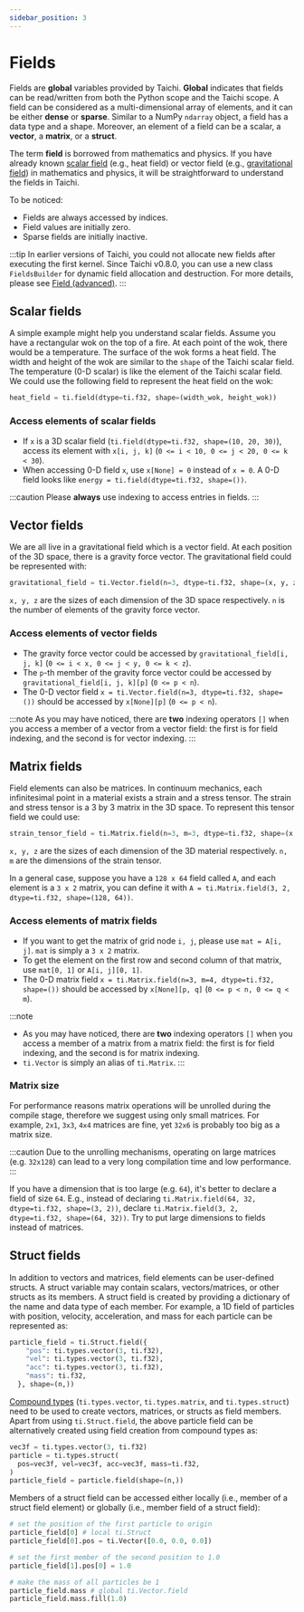 ```yaml
---
sidebar_position: 3
---
```


# Fields

Fields are **global** variables provided by Taichi. **Global** indicates that fields can be read/written from both the Python scope and the Taichi scope. A field can be considered as a multi-dimensional array of elements, and it can be either **dense** or **sparse**. Similar to a NumPy `ndarray` object, a field has a data type and a shape. Moreover, an element of a field can be a scalar, a **vector**, a **matrix**, or a **struct**.

The term **field** is borrowed from mathematics and physics. If you
have already known [scalar field](https://en.wikipedia.org/wiki/Scalar_field) (e.g., heat field) or vector field (e.g., [gravitational field](https://en.wikipedia.org/wiki/Gravitational_field)) in mathematics and physics, it will be straightforward to understand the fields in Taichi.

To be noticed:
* Fields are always accessed by indices.
* Field values are initially zero.
* Sparse fields are initially inactive.

:::tip
In earlier versions of Taichi, you could not allocate new fields after executing the first kernel. Since Taichi v0.8.0, you can use a new class `FieldsBuilder` for dynamic field allocation and destruction. For more details, please see [Field (advanced)](/docs/lang/articles/advanced/layout).
:::

## Scalar fields

A simple example might help you understand scalar fields. Assume you have a rectangular wok on the top of a fire. At each point of the wok, there would be a temperature. The surface of the wok forms a heat field. The width and height of the wok are similar to the `shape` of the Taichi scalar field. The temperature (0-D scalar) is like the element of the Taichi scalar field. We could use the following field to represent the
heat field on the wok:

``` python
heat_field = ti.field(dtype=ti.f32, shape=(width_wok, height_wok))
```

### Access elements of scalar fields
- If `x` is a 3D scalar field (`ti.field(dtype=ti.f32, shape=(10, 20, 30)`), access its element with `x[i, j, k]` (`0 <= i < 10, 0 <= j < 20, 0 <= k < 30`).
- When accessing 0-D field `x`, use `x[None] = 0` instead of `x = 0`. A 0-D field looks like `energy = ti.field(dtype=ti.f32, shape=())`.

:::caution
Please **always** use indexing to access entries in fields.
:::

## Vector fields
We are all live in a gravitational field which is a vector field. At each position of the 3D space, there is a gravity force vector. The gravitational field could be represented with:
```python
gravitational_field = ti.Vector.field(n=3, dtype=ti.f32, shape=(x, y, z))
```
`x, y, z` are the sizes of each dimension of the 3D space respectively. `n` is the number of elements of the gravity force vector.

### Access elements of vector fields
- The gravity force vector could be accessed by `gravitational_field[i, j, k]` (`0 <= i < x, 0 <= j < y, 0 <= k < z`).
- The `p`-th member of the gravity force vector could be accessed by `gravitational_field[i, j, k][p]` (`0 <= p < n`).
- The 0-D vector field `x = ti.Vector.field(n=3, dtype=ti.f32, shape=())` should be accessed by `x[None][p]` (`0 <= p < n`).

:::note
As you may have noticed, there are **two** indexing operators `[]` when you access a member of a vector from a vector field: the first is for field indexing, and the second is for vector indexing.
:::

## Matrix fields

Field elements can also be matrices. In continuum mechanics, each
infinitesimal point in a material exists a strain and a stress tensor. The strain and stress tensor is a 3 by 3 matrix in the 3D space. To represent this tensor field we could use:
```python
strain_tensor_field = ti.Matrix.field(n=3, m=3, dtype=ti.f32, shape=(x, y, z))
```

`x, y, z` are the sizes of each dimension of the 3D material respectively. `n, m` are the dimensions of the strain tensor.

In a general case, suppose you have a `128 x 64` field called `A`, and each element is
a `3 x 2` matrix, you can define it with `A = ti.Matrix.field(3, 2, dtype=ti.f32, shape=(128, 64))`.

### Access elements of matrix fields
- If you want to get the matrix of grid node `i, j`, please use
  `mat = A[i, j]`. `mat` is simply a `3 x 2` matrix.
- To get the element on the first row and second column of that
  matrix, use `mat[0, 1]` or `A[i, j][0, 1]`.
- The 0-D matrix field `x = ti.Matrix.field(n=3, m=4, dtype=ti.f32, shape=())` should be accessed by `x[None][p, q]` (`0 <= p < n, 0 <= q < m`).

:::note
- As you may have noticed, there are **two** indexing operators `[]`
  when you access a member of a matrix from a matrix field: the
  first is for field indexing, and the second is for matrix indexing.
- `ti.Vector` is simply an alias of `ti.Matrix`.
:::

### Matrix size

For performance reasons matrix operations will be unrolled during the compile stage, therefore we
suggest using only small matrices. For example, `2x1`, `3x3`, `4x4`
matrices are fine, yet `32x6` is probably too big as a matrix size.

:::caution
Due to the unrolling mechanisms, operating on large matrices (e.g.
`32x128`) can lead to a very long compilation time and low performance.
:::

If you have a dimension that is too large (e.g. `64`), it's better to
declare a field of size `64`. E.g., instead of declaring
`ti.Matrix.field(64, 32, dtype=ti.f32, shape=(3, 2))`, declare
`ti.Matrix.field(3, 2, dtype=ti.f32, shape=(64, 32))`. Try to put large
dimensions to fields instead of matrices.

## Struct fields
In addition to vectors and matrices, field elements can be user-defined structs. A struct variable may contain scalars, vectors/matrices, or other structs as its members. A struct field is created by providing a dictionary of the name and data type of each member. For example, a 1D field of particles with position, velocity, acceleration, and mass for each particle can be represented as:
```python
particle_field = ti.Struct.field({
    "pos": ti.types.vector(3, ti.f32),
    "vel": ti.types.vector(3, ti.f32),
    "acc": ti.types.vector(3, ti.f32),
    "mass": ti.f32,
  }, shape=(n,))
```
[Compound types](type.md#compound-types) (`ti.types.vector`, `ti.types.matrix`, and `ti.types.struct`) need to be used to create vectors, matrices, or structs as field members. Apart from using `ti.Struct.field`, the above particle field can be alternatively created using field creation from compound types as:
```python
vec3f = ti.types.vector(3, ti.f32)
particle = ti.types.struct(
  pos=vec3f, vel=vec3f, acc=vec3f, mass=ti.f32,
)
particle_field = particle.field(shape=(n,))
```
Members of a struct field can be accessed either locally (i.e., member of a struct field element) or globally (i.e., member field of a struct field):
```python
# set the position of the first particle to origin
particle_field[0] # local ti.Struct
particle_field[0].pos = ti.Vector([0.0, 0.0, 0.0])

# set the first member of the second position to 1.0
particle_field[1].pos[0] = 1.0

# make the mass of all particles be 1
particle_field.mass # global ti.Vector.field
particle_field.mass.fill(1.0)
```
